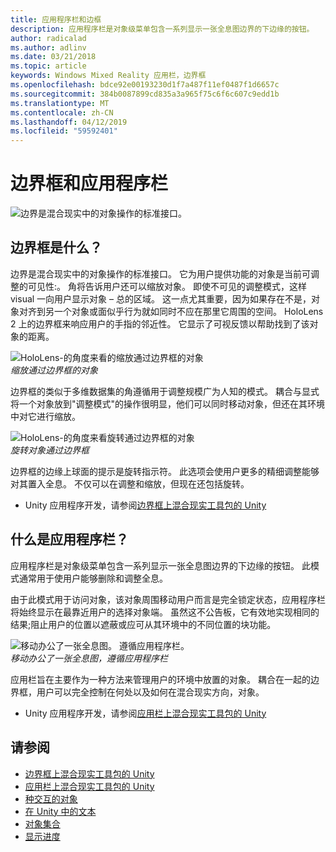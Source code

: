```yaml
---
title: 应用程序栏和边框
description: 应用程序栏是对象级菜单包含一系列显示一张全息图边界的下边缘的按钮。
author: radicalad
ms.author: adlinv
ms.date: 03/21/2018
ms.topic: article
keywords: Windows Mixed Reality 应用栏，边界框
ms.openlocfilehash: bdce92e00193230d1f7a487f11ef0487f1d6657c
ms.sourcegitcommit: 384b0087899cd835a3a965f75c6f6c607c9edd1b
ms.translationtype: MT
ms.contentlocale: zh-CN
ms.lasthandoff: 04/12/2019
ms.locfileid: "59592401"
---
```

# <a name="bounding-box-and-app-bar"></a>边界框和应用程序栏
![边界是混合现实中的对象操作的标准接口。](images/640px-boundingbox-hero.jpg)<br>

## <a name="what-is-the-bounding-box"></a>边界框是什么？

边界是混合现实中的对象操作的标准接口。 它为用户提供功能的对象是当前可调整的可见性:。 角将告诉用户还可以缩放对象。 即使不可见的调整模式，这样 visual 一向用户显示对象 – 总的区域。 这一点尤其重要，因为如果存在不是，对象对齐到另一个对象或面似乎行为就如同时不应在那里它周围的空间。 HoloLens 2 上的边界框来响应用户的手指的邻近性。 它显示了可视反馈以帮助找到了该对象的距离。 

![HoloLens-的角度来看的缩放通过边界框的对象](images/bounding-box-scale.gif)<br>
*缩放通过边界框的对象*

边界框的类似于多维数据集的角遵循用于调整规模广为人知的模式。 耦合与显式将一个对象放到"调整模式"的操作很明显，他们可以同时移动对象，但还在其环境中对它进行缩放。

![HoloLens-的角度来看旋转通过边界框的对象](images/bounding-box-rotate.gif)<br>
*旋转对象通过边界框*

边界框的边缘上球面的提示是旋转指示符。 此选项会使用户更多的精细调整能够对其置入全息。 不仅可以在调整和缩放，但现在还包括旋转。

* Unity 应用程序开发，请参阅[边界框上混合现实工具包的 Unity](https://microsoft.github.io/MixedRealityToolkit-Unity/Documentation/README_BoundingBox.html)

## <a name="what-is-the-app-bar"></a>什么是应用程序栏？

应用程序栏是对象级菜单包含一系列显示一张全息图边界的下边缘的按钮。 此模式通常用于使用户能够删除和调整全息。

由于此模式用于访问对象，该对象周围移动用户而言是完全锁定状态，应用程序栏将始终显示在最靠近用户的选择对象端。 虽然这不公告板，它有效地实现相同的结果;阻止用户的位置以遮蔽或应可从其环境中的不同位置的块功能。

![移动办公了一张全息图。 遵循应用程序栏。](images/holobar-followuser.gif)<br>
*移动办公了一张全息图，遵循应用程序栏*

应用栏旨在主要作为一种方法来管理用户的环境中放置的对象。 耦合在一起的边界框，用户可以完全控制在何处以及如何在混合现实方向，对象。

* Unity 应用程序开发，请参阅[应用栏上混合现实工具包的 Unity](https://microsoft.github.io/MixedRealityToolkit-Unity/Documentation/README_AppBar.html)

## <a name="see-also"></a>请参阅
* [边界框上混合现实工具包的 Unity](https://microsoft.github.io/MixedRealityToolkit-Unity/Documentation/README_BoundingBox.html)
* [应用栏上混合现实工具包的 Unity](https://microsoft.github.io/MixedRealityToolkit-Unity/Documentation/README_AppBar.html)
* [种交互的对象](interactable-object.md)
* [在 Unity 中的文本](text-in-unity.md)
* [对象集合](object-collection.md)
* [显示进度](progress.md)
